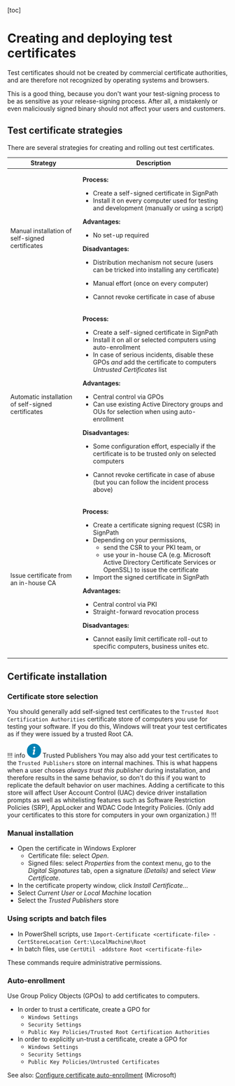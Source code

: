 [toc]

# Creating and deploying test certificates

Test certificates should not be created by commercial certificate authorities, and are therefore not recognized by operating systems and browsers.

This is a good thing, because you don't want your test-signing process to be as sensitive as your release-signing process. After all, a mistakenly or even maliciously signed binary should not affect your users and customers.

## Test certificate strategies

There are several strategies for creating and rolling out test certificates.

<table><thead><tr>
    <th>Strategy</th>
    <th>Description</th>
  </tr></thead>

  <tbody>
    <tr><td><p>Manual installation of self-signed certificates</p></td>
    <td>

**Process:**

* Create a self-signed certificate in SignPath 
* Install it on every computer used for testing and development (manually or using a script)

**Advantages:**

* No set-up required

**Disadvantages:**

* Distribution mechanism not secure (users can be tricked into installing any certificate)
* Manual effort (once on every computer)
* Cannot revoke certificate in case of abuse

    </td></tr>
    <tr><td><p>Automatic installation of self-signed certificates</p></td>
    <td>

**Process:**

* Create a self-signed certificate in SignPath
* Install it on all or selected computers using auto-enrollment
* In case of serious incidents, disable these GPOs *and* add the certificate to computers *Untrusted Certificates* list

**Advantages:**

* Central control via GPOs
* Can use existing Active Directory groups and OUs for selection when using auto-enrollment

**Disadvantages:**

* Some configuration effort, especially if the certificate is to be trusted only on selected computers
* Cannot revoke certificate in case of abuse (but you can follow the incident process above)

    </td></tr>
    <tr><td><p>Issue certificate from an in-house CA</p></td>
    <td>

**Process:**

* Create a certificate signing request (CSR) in SignPath
* Depending on your permissions,
  * send the CSR to your PKI team, or
  * use your in-house CA (e.g. Microsoft Active Directory Certificate Services or OpenSSL) to issue the certificate
* Import the signed certificate in SignPath

**Advantages:**

* Central control via PKI
* Straight-forward revocation process

**Disadvantages:**

* Cannot easily limit certificate roll-out to specific computers, business unites etc.

</td></tr>
</tbody></table>

## Certificate installation

### Certificate store selection

You should generally add self-signed test certificates to the `Trusted Root Certification Authorities` certificate store of computers you use for testing your software. If you do this, Windows will treat your test certificates as if they were issued by a trusted Root CA.

!!! info ![Information](info.png) Trusted Publishers
You may also add your test certificates to the `Trusted Publishers` store on internal machines. This is what happens when a user choses *always trust this publisher* during installation, and therefore results in the same behavior, so don't do this if you want to replicate the default behavior on user machines. Adding a certificate to this store will affect User Account Control (UAC) device driver installation prompts as well as whitelisting features such as Software Restriction Policies (SRP), AppLocker and WDAC Code Integrity Policies. (Only add your certificates to this store for computers in your own organization.)
!!!

### Manual installation

* Open the certificate in Windows Explorer
  * Certificate file: select *Open*.
  * Signed files: select *Properties* from the context menu, go to the *Digital Signatures* tab, open a signature *(Details)* and select *View Certificate*.
* In the certificate property window, click *Install Certificate...*
* Select *Current User* or *Local Machine* location
* Select the *Trusted Publishers* store

### Using scripts and batch files

* In PowerShell scripts, use `Import-Certificate <certificate-file> -CertStoreLocation Cert:\LocalMachine\Root`
* In batch files, use `CertUtil -addstore Root <certificate-file>`

These commands require administrative permissions.

### Auto-enrollment

Use Group Policy Objects (GPOs) to add certificates to computers.

* In order to trust a certificate, create a GPO for
  * `Windows Settings`
  * `Security Settings`
  * `Public Key Policies/Trusted Root Certification Authorities`
* In order to explicitly un-trust a certificate, create a GPO for
  * `Windows Settings`
  * `Security Settings`
  * `Public Key Policies/Untrusted Certificates`

See also: [Configure certificate auto-enrollment][auto-enroll] (Microsoft)

[Certificate file]: ../code-signing/2_theory#certificate-files
[auto-enroll]: https://docs.microsoft.com/en-us/windows-server/networking/core-network-guide/cncg/server-certs/configure-server-certificate-autoenrollment